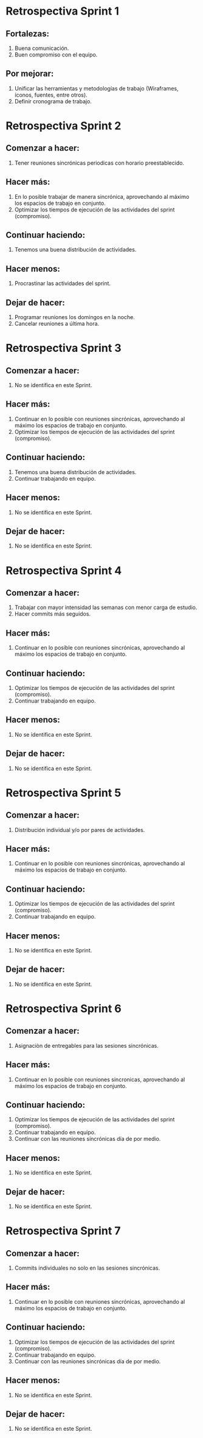 # Retrospectiva Sprint 1  

## Fortalezas:  
1. Buena comunicación.  
2. Buen compromiso con el equipo.  

## Por mejorar:  
1. Unificar las herramientas y metodologías de trabajo (Wiraframes, íconos, fuentes, entre otros).  
2. Definir cronograma de trabajo.  

# Retrospectiva Sprint 2    

## Comenzar a hacer:  
1. Tener reuniones sincrónicas periodicas con horario preestablecido.   

## Hacer más:  
1. En lo posible trabajar de manera sincrónica, aprovechando al máximo los espacios de trabajo en conjunto.  
2. Optimizar los tiempos de ejecución de las actividades del sprint (compromiso).  

## Continuar haciendo:  
1. Tenemos una buena distribución de actividades.     

## Hacer menos:  
1. Procrastinar las actividades del sprint.  

## Dejar de hacer:  
1. Programar reuniones los domingos en la noche.  
2. Cancelar reuniones a última hora. 

# Retrospectiva Sprint 3    

## Comenzar a hacer:  
1. No se identifica en este Sprint.   

## Hacer más:  
1. Continuar en lo posible con reuniones sincrónicas, aprovechando al máximo los espacios de trabajo en conjunto.  
2. Optimizar los tiempos de ejecución de las actividades del sprint (compromiso).  

## Continuar haciendo:  
1. Tenemos una buena distribución de actividades.  
2. Continuar trabajando en equipo.       

## Hacer menos:  
1. No se identifica en este Sprint.  

## Dejar de hacer:  
1. No se identifica en este Sprint.  

# Retrospectiva Sprint 4    

## Comenzar a hacer:  
1. Trabajar con mayor intensidad las semanas con menor carga de estudio. 
2. Hacer commits más seguidos.  

## Hacer más:  
1. Continuar en lo posible con reuniones sincrónicas, aprovechando al máximo los espacios de trabajo en conjunto.   

## Continuar haciendo:  
1. Optimizar los tiempos de ejecución de las actividades del sprint (compromiso).  
2. Continuar trabajando en equipo.       

## Hacer menos:  
1. No se identifica en este Sprint.  

## Dejar de hacer:  
1. No se identifica en este Sprint.  

# Retrospectiva Sprint 5    

## Comenzar a hacer:  
1. Distribución individual y/o por pares de actividades.  

## Hacer más:  
1. Continuar en lo posible con reuniones sincrónicas, aprovechando al máximo los espacios de trabajo en conjunto.   

## Continuar haciendo:  
1. Optimizar los tiempos de ejecución de las actividades del sprint (compromiso).  
2. Continuar trabajando en equipo.       

## Hacer menos:  
1. No se identifica en este Sprint.  

## Dejar de hacer:  
1. No se identifica en este Sprint.  
  
# Retrospectiva Sprint 6      
    
## Comenzar a hacer:    
1. Asignaciòn de entregables para las sesiones sincrónicas.    
  
## Hacer más:    
1. Continuar en lo posible con reuniones sincronicas, aprovechando al máximo los espacios de trabajo en conjunto.     
  
## Continuar haciendo:    
1. Optimizar los tiempos de ejecución de las actividades del sprint (compromiso).    
2. Continuar trabajando en equipo.  
3. Continuar con las reuniones sincrónicas día de por medio.           
  
## Hacer menos:    
1. No se identifica en este Sprint.    
  
## Dejar de hacer:    
1. No se identifica en este Sprint.  
  
# Retrospectiva Sprint 7      
    
## Comenzar a hacer:    
1. Commits individuales no solo en las sesiones sincrónicas.    
  
## Hacer más:    
1. Continuar en lo posible con reuniones sincrónicas, aprovechando al máximo los espacios de trabajo en conjunto.     
  
## Continuar haciendo:    
1. Optimizar los tiempos de ejecución de las actividades del sprint (compromiso).    
2. Continuar trabajando en equipo.  
3. Continuar con las reuniones sincrónicas día de por medio.           
  
## Hacer menos:    
1. No se identifica en este Sprint.    
  
## Dejar de hacer:    
1. No se identifica en este Sprint.    
